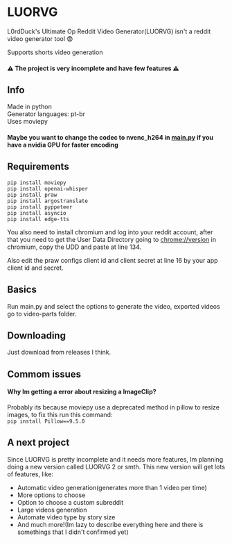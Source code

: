 # LUORVG
L0rdDuck's Ultimate Op Reddit Video Generator(LUORVG) isn't a reddit video generator tool 😨

Supports shorts video generation

#### ⚠ The project is very incomplete and have few features ⚠

## Info

Made in python  
Generator languages: pt-br  
Uses moviepy  

#### Maybe you want to change the codec to nvenc_h264 in [main.py](./main.py) if you have a nvidia GPU for faster encoding

## Requirements

`pip install moviepy`  
`pip install openai-whisper`  
`pip install praw`  
`pip install argostranslate`  
`pip install pyppeteer`  
`pip install asyncio`  
`pip install edge-tts`  

You also need to install chromium and log into your reddit account, after that you need to get the User Data Directory going to [chrome://version](chrome://version/) in chromium, copy the UDD and paste at line 134.  

Also edit the praw configs client id and client secret at line 16 by your app client id and secret.

## Basics

Run main.py and select the options to generate the video, exported videos go to video-parts folder.

## Downloading

Just download from releases I think.

## Commom issues

#### Why Im getting a error about resizing a ImageClip?

Probably its because moviepy use a deprecated method in pillow to resize images, to fix this run this command:  
`pip install Pillow==9.5.0`

## A next project

Since LUORVG is pretty incomplete and it needs more features, Im planning doing a new version called LUORVG 2 or smth. This new version will get lots of features, like:  

* Automatic video generation(generates more than 1 video per time)
* More options to choose
* Option to choose a custom subreddit
* Large videos generation
* Automate video type by story size
* And much more!(Im lazy to describe everything here and there is somethings that I didn't confirmed yet)